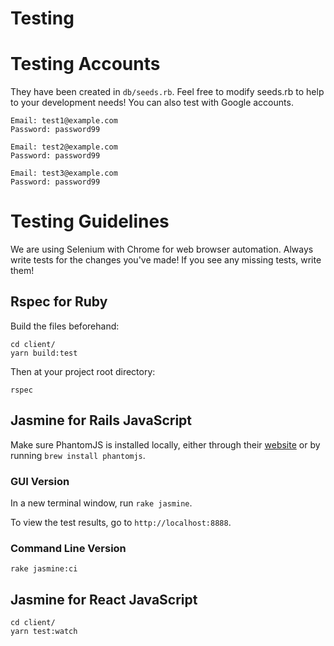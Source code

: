 # Testing

# Testing Accounts

They have been created in `db/seeds.rb`. Feel free to modify seeds.rb to help to
your development needs! You can also test with Google accounts.

```
Email: test1@example.com
Password: password99
```

```
Email: test2@example.com
Password: password99
```

```
Email: test3@example.com
Password: password99
```

# Testing Guidelines

We are using Selenium with Chrome for web browser automation. Always write tests
for the changes you've made! If you see any missing tests, write them!

## Rspec for Ruby

Build the files beforehand:
```
cd client/
yarn build:test
```

Then at your project root directory:
```
rspec
```

## Jasmine for Rails JavaScript

Make sure PhantomJS is installed locally, either through their
[website](http://phantomjs.org) or by running `brew install phantomjs`.

### GUI Version

In a new terminal window, run `rake jasmine`.

To view the test results, go to `http://localhost:8888`.

### Command Line Version

```
rake jasmine:ci
```

## Jasmine for React JavaScript

```
cd client/
yarn test:watch
```